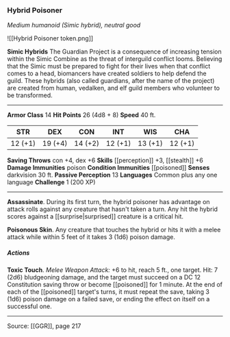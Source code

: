 ### Hybrid Poisoner
_Medium humanoid (Simic hybrid), neutral good_

![[Hybrid Poisoner token.png]]

**Simic Hybrids** The Guardian Project is a consequence of increasing tension within the Simic Combine as the threat of interguild conflict looms. Believing that the Simic must be prepared to fight for their lives when that conflict comes to a head, biomancers have created soldiers to help defend the guild. These hybrids (also called guardians, after the name of the project) are created from human, vedalken, and elf guild members who volunteer to be transformed.






---

**Armor Class** 14
**Hit Points** 26 (4d8 + 8)
**Speed** 40 ft.

| STR     | DEX     | CON     | INT     | WIS     | CHA     |
|---------|---------|---------|---------|---------|---------|
| 12 (+1) | 19 (+4) | 14 (+2) | 12 (+1) | 13 (+1) | 12 (+1) |

**Saving Throws** con +4, dex +6
**Skills** [[perception]] +3, [[stealth]] +6
**Damage Immunities** poison
**Condition Immunities** [[poisoned]]
**Senses** darkvision 30 ft.
**Passive Perception** 13
**Languages** Common plus any one language
**Challenge** 1 (200 XP)

---

**Assassinate**. During its first turn, the hybrid poisoner has advantage on attack rolls against any creature that hasn't taken a turn. Any hit the hybrid scores against a [[surprise|surprised]] creature is a critical hit.

**Poisonous Skin**. Any creature that touches the hybrid or hits it with a melee attack while within 5 feet of it takes 3 (1d6) poison damage.

##### Actions
**Toxic Touch**. _Melee Weapon Attack:_ +6 to hit, reach 5 ft., one target. Hit: 7 (2d6) bludgeoning damage, and the target must succeed on a DC 12 Constitution saving throw or become [[poisoned]] for 1 minute. At the end of each of the [[poisoned]] target's turns, it must repeat the save, taking 3 (1d6) poison damage on a failed save, or ending the effect on itself on a successful one.


---

Source: [[GGR]], page 217